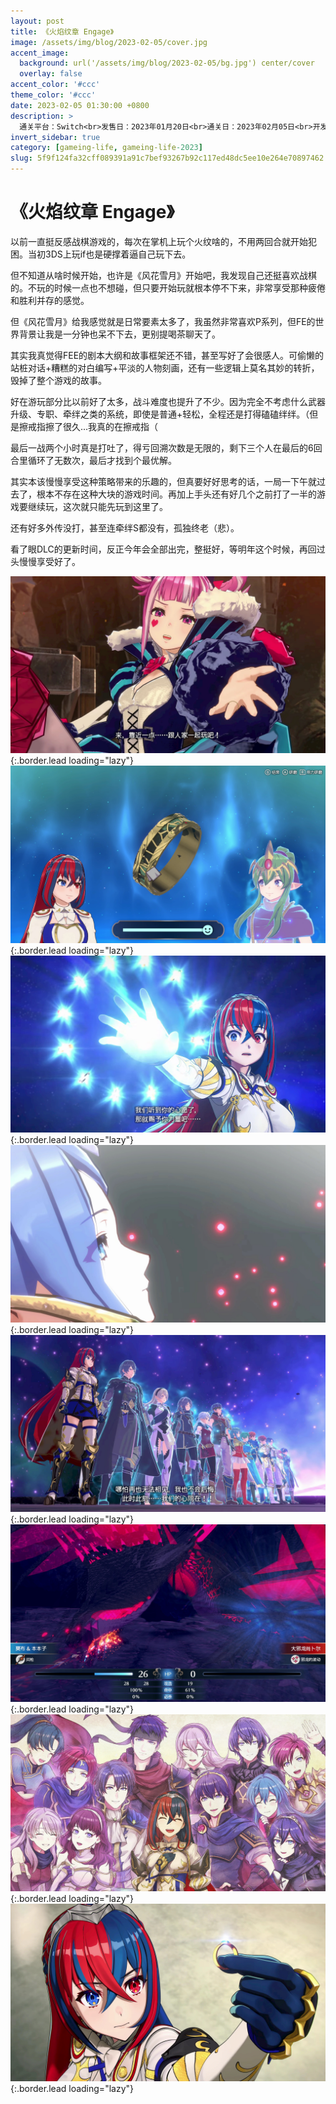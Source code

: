 ```yaml
---
layout: post
title: 《火焰纹章 Engage》
image: /assets/img/blog/2023-02-05/cover.jpg
accent_image: 
  background: url('/assets/img/blog/2023-02-05/bg.jpg') center/cover
  overlay: false
accent_color: '#ccc'
theme_color: '#ccc'
date: 2023-02-05 01:30:00 +0800
description: >
  通关平台：Switch<br>发售日：2023年01月20日<br>通关日：2023年02月05日<br>开发商：Intelligent Systems<br>发行商：任天堂
invert_sidebar: true
category: [gameing-life, gameing-life-2023]
slug: 5f9f124fa32cff089391a91c7bef93267b92c117ed48dc5ee10e264e70897462
---
```


# 《火焰纹章 Engage》

以前一直挺反感战棋游戏的，每次在掌机上玩个火纹啥的，不用两回合就开始犯困。当初3DS上玩if也是硬撑着逼自己玩下去。

但不知道从啥时候开始，也许是《风花雪月》开始吧，我发现自己还挺喜欢战棋的。不玩的时候一点也不想碰，但只要开始玩就根本停不下来，非常享受那种疲倦和胜利并存的感觉。

但《风花雪月》给我感觉就是日常要素太多了，我虽然非常喜欢P系列，但FE的世界背景让我是一分钟也呆不下去，更别提喝茶聊天了。

其实我真觉得FEE的剧本大纲和故事框架还不错，甚至写好了会很感人。可偷懒的站桩对话+糟糕的对白编写+平淡的人物刻画，还有一些逻辑上莫名其妙的转折，毁掉了整个游戏的故事。

好在游玩部分比以前好了太多，战斗难度也提升了不少。因为完全不考虑什么武器升级、专职、牵绊之类的系统，即使是普通+轻松，全程还是打得磕磕绊绊。（但是擦戒指擦了很久...我真的在擦戒指（

最后一战两个小时真是打吐了，得亏回溯次数是无限的，剩下三个人在最后的6回合里循环了无数次，最后才找到个最优解。

其实本该慢慢享受这种策略带来的乐趣的，但真要好好思考的话，一局一下午就过去了，根本不存在这种大块的游戏时间。再加上手头还有好几个之前打了一半的游戏要继续玩，这次就只能先玩到这里了。

还有好多外传没打，甚至连牵绊S都没有，孤独终老（悲）。

看了眼DLC的更新时间，反正今年会全部出完，整挺好，等明年这个时候，再回过头慢慢享受好了。


![](/assets/img/blog/2023-02-05/1.jpg){:.border.lead loading="lazy"}
![](/assets/img/blog/2023-02-05/2.jpg){:.border.lead loading="lazy"}
![](/assets/img/blog/2023-02-05/3.jpg){:.border.lead loading="lazy"}
![](/assets/img/blog/2023-02-05/4.jpg){:.border.lead loading="lazy"}
![](/assets/img/blog/2023-02-05/5.jpg){:.border.lead loading="lazy"}
![](/assets/img/blog/2023-02-05/6.jpg){:.border.lead loading="lazy"}
![](/assets/img/blog/2023-02-05/7.jpg){:.border.lead loading="lazy"}
![](/assets/img/blog/2023-02-05/8.jpg){:.border.lead loading="lazy"}

